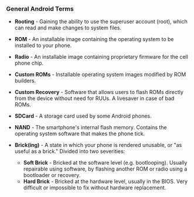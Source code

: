 ### General Android Terms

* **Rooting** - Gaining the ability to use the superuser account (root), which can read and make changes to system files.
* **ROM** - An installable image containing the operating system to be installed to your phone.
* **Radio** - An installable image containing proprietary firmware for the cell phone chip.
* **Custom ROMs** - Installable operating system images modified by ROM builders.
* **Custom Recovery** - Software that allows users to flash ROMs directly from the device without need for RUUs. A livesaver in case of bad ROMs.

* **SDCard** - A storage card used by some Android phones.
* **NAND** - The smartphone's internal flash memory. Contains the operating system software that makes the phone tick.

* **Brick(ing)** - A state in which your phone is rendered unusable, or "as useful as a brick." Divided into two severities:
  * **Soft Brick** - Bricked at the software level (e.g. bootlooping). Usually repairable using software, by flashing another ROM or radio using a bootloader or recovery.
  * **Hard Brick** - Bricked at the hardware level, usually in the BIOS. Very difficult or impossible to fix without hardware replacement.
